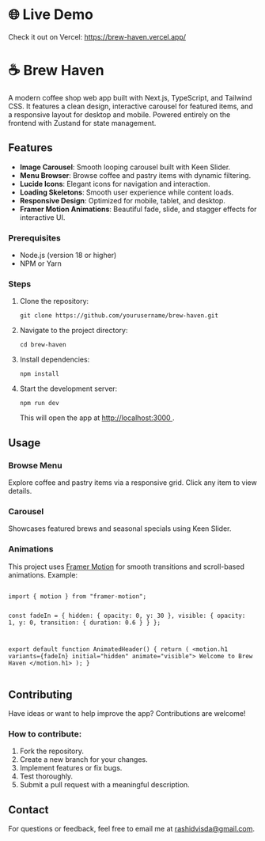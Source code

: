 <!DOCTYPE html>
<html lang="en">
<head>
  <meta charset="UTF-8" />
  <meta name="viewport" content="width=device-width, initial-scale=1.0" />
</head>
<body>
  <h1>🌐 Live Demo</h1>
  <p>
    Check it out on Vercel:
    <a href="https://brew-haven.vercel.app/" target="_blank">
      https://brew-haven.vercel.app/
    </a>
  </p>
  <h1>☕ Brew Haven</h1>
  <p>
    A modern coffee shop web app built with Next.js, TypeScript, and Tailwind CSS.
    It features a clean design, interactive carousel for featured items, and a responsive
    layout for desktop and mobile. Powered entirely on the frontend with Zustand for
    state management.
  </p>
 <h2>Features</h2>
<ul>
  <li><strong>Image Carousel</strong>: Smooth looping carousel built with Keen Slider.</li>
  <li><strong>Menu Browser</strong>: Browse coffee and pastry items with dynamic filtering.</li>
  <li><strong>Lucide Icons</strong>: Elegant icons for navigation and interaction.</li>
  <li><strong>Loading Skeletons</strong>: Smooth user experience while content loads.</li>
  <li><strong>Responsive Design</strong>: Optimized for mobile, tablet, and desktop.</li>
  <li><strong>Framer Motion Animations</strong>: Beautiful fade, slide, and stagger effects for interactive UI.</li>
</ul>
  <h3>Prerequisites</h3>
  <ul>
    <li>Node.js (version 18 or higher)</li>
    <li>NPM or Yarn</li>
  </ul>
  <h3>Steps</h3>
  <ol>
    <li>
      Clone the repository:
      <pre><code>git clone https://github.com/yourusername/brew-haven.git</code></pre>
    </li>
    <li>
      Navigate to the project directory:
      <pre><code>cd brew-haven</code></pre>
    </li>
    <li>
      Install dependencies:
      <pre><code>npm install</code></pre>
    </li>
    <li>
      Start the development server:
      <pre><code>npm run dev</code></pre>
      <p>
        This will open the app at
        <a href="http://localhost:3000" target="_blank">
          http://localhost:3000
        </a>.
      </p>
    </li>
  </ol>
  <h2>Usage</h2>
  <h3>Browse Menu</h3>
  <p>
    Explore coffee and pastry items via a responsive grid. Click any item to view details.
  </p>
  <h3>Carousel</h3>
  <p>
    Showcases featured brews and seasonal specials using Keen Slider.
  </p>
  <h3>Animations</h3>
<p>
  This project uses <a href="https://www.framer.com/motion/" target="_blank">Framer Motion</a>
  for smooth transitions and scroll-based animations. Example:
</p>
<pre><code>
import { motion } from "framer-motion";

const fadeIn = {
hidden: { opacity: 0, y: 30 },
visible: { opacity: 1, y: 0, transition: { duration: 0.6 } }
};

export default function AnimatedHeader() {
return (
&lt;motion.h1 variants={fadeIn} initial="hidden" animate="visible"&gt;
Welcome to Brew Haven
&lt;/motion.h1&gt;
);
}
</code></pre>

  <h2>Contributing</h2>
  <p>Have ideas or want to help improve the app? Contributions are welcome!</p>
  <h3>How to contribute:</h3>
  <ol>
    <li>Fork the repository.</li>
    <li>Create a new branch for your changes.</li>
    <li>Implement features or fix bugs.</li>
    <li>Test thoroughly.</li>
    <li>Submit a pull request with a meaningful description.</li>
  </ol>
  <h2>Contact</h2>
  <p>
    For questions or feedback, feel free to email me at
    <a href="mailto:rashidvisda@gmail.com">rashidvisda@gmail.com</a>.
  </p>
</body>
</html>
